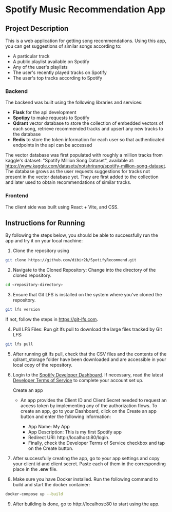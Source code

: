 # Spotify Music Recommendation App

## Project Description

This is a web application for getting song recommendations. Using this app, you can get suggestions of similar songs according to:

* A particular track
* A public playlist available on Spotify
* Any of the user's playlists
* The user's recently played tracks on Spotify
* The user's top tracks according to Spotify

### Backend 

The backend was built using the following libraries and services: 

* **Flask** for the api development
* **Spotipy** to make requests to Spotify
* **Qdrant** vector database to store the collection of embedded vectors of each song, retrieve recommended tracks and upsert any new tracks to the database
* **Redis** to store the token information for each user so that authenticated endpoints in the api can be accessed

The vector database was first populated with roughly a million tracks from kaggle's dataset: "Spotify Million Song Dataset", available at: https://www.kaggle.com/datasets/notshrirang/spotify-million-song-dataset. The database grows as the user requests suggestions for tracks not present in the vector database yet. They are first added to the collection and later used to obtain recommendations of similar tracks.

### Frontend

The client side was built using React + Vite, and CSS.  

## Instructions for Running 

By following the steps below, you should be able to successfully run the app and try it on your local machine:

1. Clone the repository using 

```bash
git clone https://github.com/dibir2k/SpotifyRecommend.git
```

2. Navigate to the Cloned Repository: Change into the directory of the cloned repository.

```bash
cd <repository-directory>
```

3. Ensure that Git LFS is installed on the system where you've cloned the repository. 

```bash
git lfs version
```

If not, follow the steps in https://git-lfs.com.

4. Pull LFS Files: Run git lfs pull to download the large files tracked by Git LFS:

```bash
git lfs pull
```

5. After running git lfs pull, check that the CSV files and the contents of the qdrant_storage folder have been downloaded and are accessible in your local copy of the repository.

6. Login to the [Spotify Developer Dashboard](https://developer.spotify.com/dashboard). If necessary, read the latest [Developer Terms of Service](https://developer.spotify.com/terms) to complete your account set up.

    Create an app
    * An app provides the Client ID and Client Secret needed to request an access token by implementing any of the authorization flows. To create an app, go to your Dashboard, click on the Create an app button and enter the following information:

        - App Name: My App
        - App Description: This is my first Spotify app
        - Redirect URI: http://localhost:80/login.
        - Finally, check the Developer Terms of Service checkbox and tap on the Create button.

7. After successfully creating the app, go to your app settings and copy your client id and client secret. Paste each of them in the corresponding place in the **.env** file.

8. Make sure you have Docker installed. Run the following command to build and start the docker container:

```bash
docker-compose up --build
```
9. After building is done, go to http://localhost:80 to start using the app.



